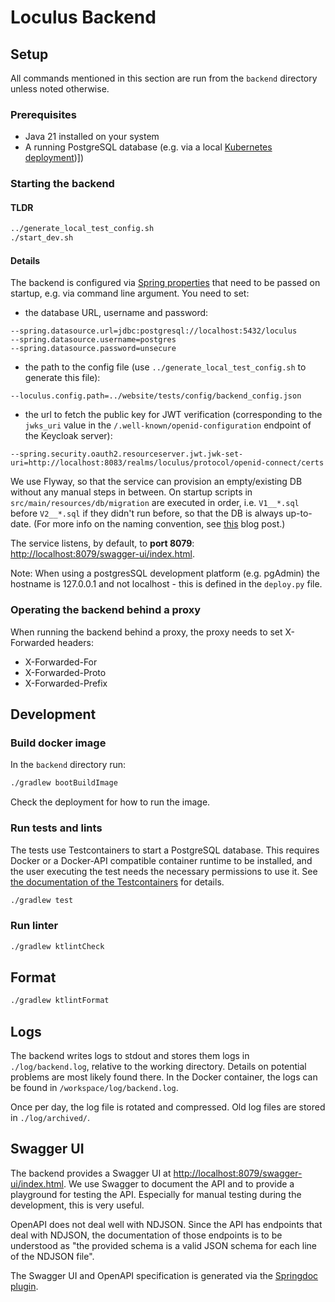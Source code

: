 # Loculus Backend

## Setup

All commands mentioned in this section are run from the `backend` directory unless noted otherwise.

### Prerequisites

- Java 21 installed on your system
- A running PostgreSQL database (e.g. via a local [Kubernetes deployment](../kubernetes/README.md))])

### Starting the backend

#### TLDR

```bash
../generate_local_test_config.sh
./start_dev.sh
```

#### Details

The backend is configured via
[Spring properties](https://docs.spring.io/spring-boot/docs/current/reference/html/features.html#features.external-config)
that need to be passed on startup, e.g. via command line argument.
You need to set:

- the database URL, username and password:

```
--spring.datasource.url=jdbc:postgresql://localhost:5432/loculus
--spring.datasource.username=postgres
--spring.datasource.password=unsecure
```

- the path to the config file (use `../generate_local_test_config.sh` to generate this file):

```
--loculus.config.path=../website/tests/config/backend_config.json
```

- the url to fetch the public key for JWT verification
  (corresponding to the `jwks_uri` value in the `/.well-known/openid-configuration` endpoint of the Keycloak server):

```
--spring.security.oauth2.resourceserver.jwt.jwk-set-uri=http://localhost:8083/realms/loculus/protocol/openid-connect/certs
```

We use Flyway, so that the service can provision an empty/existing DB without any manual steps in between. On startup scripts in `src/main/resources/db/migration` are executed in order, i.e. `V1__*.sql` before `V2__*.sql` if they didn't run before, so that the DB is always up-to-date. (For more info on the naming convention, see [this](https://www.red-gate.com/blog/database-devops/flyway-naming-patterns-matter) blog post.)

The service listens, by default, to **port 8079**: <http://localhost:8079/swagger-ui/index.html>.

Note: When using a postgresSQL development platform (e.g. pgAdmin) the hostname is 127.0.0.1 and not localhost - this is defined in the `deploy.py` file.

### Operating the backend behind a proxy

When running the backend behind a proxy, the proxy needs to set X-Forwarded headers:

- X-Forwarded-For
- X-Forwarded-Proto
- X-Forwarded-Prefix

## Development

### Build docker image

In the `backend` directory run:

```bash
./gradlew bootBuildImage
```

Check the deployment for how to run the image.

### Run tests and lints

The tests use Testcontainers to start a PostgreSQL database. This requires Docker or a Docker-API compatible container runtime to be installed, and the user executing the test needs the necessary permissions to use it. See [the documentation of the Testcontainers](https://java.testcontainers.org/supported_docker_environment/) for details.

```bash
./gradlew test
```

### Run linter

```bash
./gradlew ktlintCheck
```

## Format

```bash
./gradlew ktlintFormat
```

## Logs

The backend writes logs to stdout and stores them logs in `./log/backend.log`, relative to the working directory.
Details on potential problems are most likely found there.
In the Docker container, the logs can be found in `/workspace/log/backend.log`.

Once per day, the log file is rotated and compressed. Old log files are stored in `./log/archived/`.

## Swagger UI

The backend provides a Swagger UI at <http://localhost:8079/swagger-ui/index.html>.
We use Swagger to document the API and to provide a playground for testing the API.
Especially for manual testing during the development, this is very useful.

OpenAPI does not deal well with NDJSON.
Since the API has endpoints that deal with NDJSON, the documentation of those endpoints is to be understood as
"the provided schema is a valid JSON schema for each line of the NDJSON file".

The Swagger UI and OpenAPI specification is generated via the [Springdoc plugin](https://springdoc.org/).
